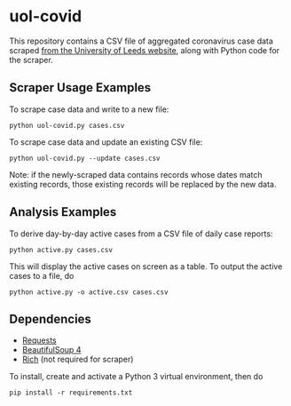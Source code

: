 # uol-covid

This repository contains a CSV file of aggregated coronavirus case data
scraped [from the University of Leeds website][uol], along with Python code
for the scraper.

## Scraper Usage Examples

To scrape case data and write to a new file:

    python uol-covid.py cases.csv

To scrape case data and update an existing CSV file:

    python uol-covid.py --update cases.csv

Note: if the newly-scraped data contains records whose dates match existing
records, those existing records will be replaced by the new data.

## Analysis Examples

To derive day-by-day active cases from a CSV file of daily case reports:

    python active.py cases.csv

This will display the active cases on screen as a table.  To output the
active cases to a file, do

    python active.py -o active.csv cases.csv

## Dependencies

* [Requests][req]
* [BeautifulSoup 4][bs]
* [Rich][rich] (not required for scraper)

To install, create and activate a Python 3 virtual environment, then do

    pip install -r requirements.txt

[uol]: https://coronavirus.leeds.ac.uk/statistics-and-support-available/
[req]: https://requests.readthedocs.io/en/master/
[bs]: https://www.crummy.com/software/BeautifulSoup/
[rich]: https://rich.readthedocs.io/en/latest/introduction.html
